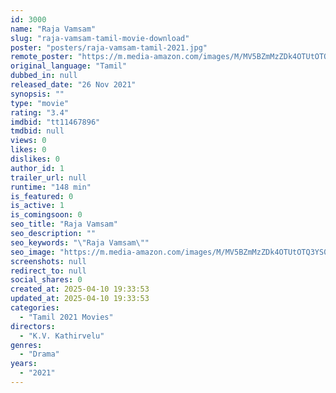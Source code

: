 ```yaml
---
id: 3000
name: "Raja Vamsam"
slug: "raja-vamsam-tamil-movie-download"
poster: "posters/raja-vamsam-tamil-2021.jpg"
remote_poster: "https://m.media-amazon.com/images/M/MV5BZmMzZDk4OTUtOTQ3YS00MWQzLTkwYWItYzUzMTYzMzk3NjU1XkEyXkFqcGdeQXVyMTEzNzg0Mjkx._V1_SX300.jpg"
original_language: "Tamil"
dubbed_in: null
released_date: "26 Nov 2021"
synopsis: ""
type: "movie"
rating: "3.4"
imdbid: "tt11467896"
tmdbid: null
views: 0
likes: 0
dislikes: 0
author_id: 1
trailer_url: null
runtime: "148 min"
is_featured: 0
is_active: 1
is_comingsoon: 0
seo_title: "Raja Vamsam"
seo_description: ""
seo_keywords: "\"Raja Vamsam\""
seo_image: "https://m.media-amazon.com/images/M/MV5BZmMzZDk4OTUtOTQ3YS00MWQzLTkwYWItYzUzMTYzMzk3NjU1XkEyXkFqcGdeQXVyMTEzNzg0Mjkx._V1_SX300.jpg"
screenshots: null
redirect_to: null
social_shares: 0
created_at: 2025-04-10 19:33:53
updated_at: 2025-04-10 19:33:53
categories:
  - "Tamil 2021 Movies"
directors:
  - "K.V. Kathirvelu"
genres:
  - "Drama"
years:
  - "2021"
---
```

